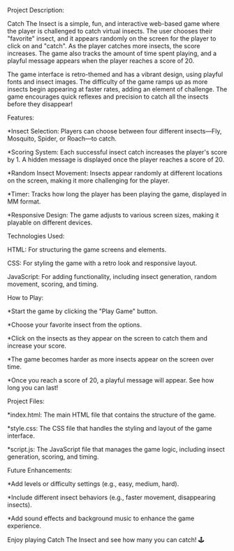 Project Description:

Catch The Insect is a simple, fun, and interactive web-based game where the player is challenged to catch virtual insects. The user chooses their "favorite" insect, and it appears randomly on the screen for the player to click on and "catch". As the player catches more insects, the score increases. The game also tracks the amount of time spent playing, and a playful message appears when the player reaches a score of 20.

The game interface is retro-themed and has a vibrant design, using playful fonts and insect images. The difficulty of the game ramps up as more insects begin appearing at faster rates, adding an element of challenge. The game encourages quick reflexes and precision to catch all the insects before they disappear!

Features:

  *Insect Selection: Players can choose between four different insects—Fly, Mosquito, Spider, or Roach—to catch.
  
  *Scoring System: Each successful insect catch increases the player's score by 1. A hidden message is displayed once the player reaches a score of 20.
  
  *Random Insect Movement: Insects appear randomly at different locations on the screen, making it more challenging for the player.
  
  *Timer: Tracks how long the player has been playing the game, displayed in MM format.
  
  *Responsive Design: The game adjusts to various screen sizes, making it playable on different devices.


Technologies Used:

  HTML: For structuring the game screens and elements.
  
  CSS: For styling the game with a retro look and responsive layout.
  
  JavaScript: For adding functionality, including insect generation, random movement, scoring, and timing.


How to Play:

  *Start the game by clicking the "Play Game" button.
  
  *Choose your favorite insect from the options.
  
  *Click on the insects as they appear on the screen to catch them and increase your score.
  
  *The game becomes harder as more insects appear on the screen over time.
  
  *Once you reach a score of 20, a playful message will appear. See how long you can last!


Project Files:

  *index.html: The main HTML file that contains the structure of the game.
  
  *style.css: The CSS file that handles the styling and layout of the game interface.
  
  *script.js: The JavaScript file that manages the game logic, including insect generation, scoring, and timing.

  
Future Enhancements:

*Add levels or difficulty settings (e.g., easy, medium, hard).

*Include different insect behaviors (e.g., faster movement, disappearing insects).

*Add sound effects and background music to enhance the game experience.


Enjoy playing Catch The Insect and see how many you can catch! 🕹️
